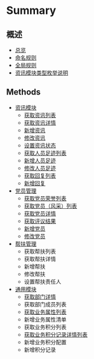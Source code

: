 # Summary

## 概述

* [总览](README.md)
* [命名规则](tt.md)
* [全局规则](quan-ju-gui-ze.md)
* [资讯模块类型枚举说明](zi-xun-mo-kuai-lei-xing-mei-ju-shuo-ming.md)

## Methods

* [资讯模块](methods.md)
  * [获取资讯列表](methods/huo-qu-zi-xun-lie-biao.md)
  * [获取资讯详情](methods/huo-qu-zi-xun-xiang-qing.md)
  * [新增资讯](methods/t.md)
  * [修改资讯](methods/xiu-gai-zi-xun.md)
  * [设置资讯状态](methods/f.md)
  * [获取人员足迹列表](methods/huo-qu-ren-yuan-zu-ji-lie-biao.md)
  * [新增人员足迹](methods/xin-zeng-ren-yuan-zu-ji.md)
  * [修改人员足迹](methods/xiu-gai-ren-yuan-zu-ji.md)
  * [获取回复列表](methods/huo-qu-hui-fu-lie-biao.md)
  * [新增回复](methods/xin-zeng-hui-fu.md)
* [党员管理](f.md)
  * [获取党员荣誉列表](f/huo-qu-dang-yuan-rong-yu-lie-biao.md)
  * [获取党员（风采）列表](f/huo-qu-dang-yuan-feng-cai-lie-biao.md)
  * [获取党员详情](f/huo-qu-dang-yuan-xiang-qing.md)
  * [获取评议结果](f/huo-qu-ping-yi-jie-guo.md)
  * [新增党员](f/xin-zeng-dang-yuan.md)
  * [修改党员](f/xiu-gai-dang-yuan.md)
* [帮扶管理](methods/bang-fu-guan-li.md)
  * 获取帮扶列表
  * 获取帮扶详情
  * 新增帮扶
  * 修改帮扶
  * 设置帮扶责任人
* [通用模块](tong-yong-mo-kuai.md)
  * [获取部门详情](tong-yong-mo-kuai/huo-qu-bu-men-xiang-qing.md)
  * 获取部门成员列表
  * [获取业务属性列表](tong-yong-mo-kuai/huo-qu-shu-xing-lie-biao.md)
  * 新增业务属性清单
  * 获取业务积分列表
  * [获取业务积分记录详情列表](tong-yong-mo-kuai/huo-qu-ye-wu-ji-fen-ji-lu-xiang-qing-lie-biao.md)
  * 新增业务积分配置
  * 新增积分记录

